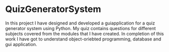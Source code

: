 # QuizGeneratorSystem
In this project I have designed and developed a guiapplication for a quiz generator system using Python. My quiz contains questions for different subjects covered from the modules that I have created. In completion of this work I have got to understand object-oriebted programming, database and gui application.
